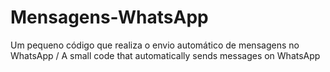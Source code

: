 # Mensagens-WhatsApp
Um pequeno código que realiza o envio automático de mensagens no WhatsApp / A small code that automatically sends messages on WhatsApp
